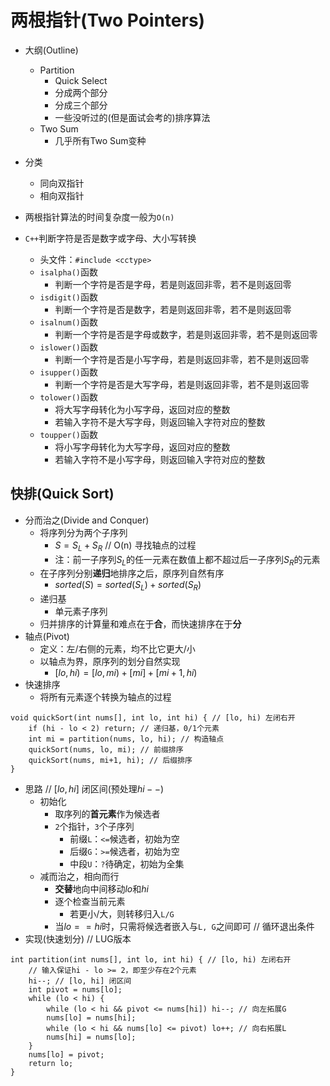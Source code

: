 # 两根指针(Two Pointers)

* 大纲(Outline)
  * Partition
    * Quick Select
    * 分成两个部分
    * 分成三个部分
    * 一些没听过的(但是面试会考的)排序算法
  * Two Sum
    * 几乎所有Two Sum变种
* 分类
  * 同向双指针
  * 相向双指针
* 两根指针算法的时间复杂度一般为`O(n)`

* `C++`判断字符是否是数字或字母、大小写转换
  * 头文件：`#include <cctype>`
  * `isalpha()`函数
    * 判断一个字符是否是字母，若是则返回非零，若不是则返回零
  * `isdigit()`函数
    * 判断一个字符是否是数字，若是则返回非零，若不是则返回零
  * `isalnum()`函数
    * 判断一个字符是否是字母或数字，若是则返回非零，若不是则返回零
  * `islower()`函数
    * 判断一个字符是否是小写字母，若是则返回非零，若不是则返回零
  * `isupper()`函数
    * 判断一个字符是否是大写字母，若是则返回非零，若不是则返回零
  * `tolower()`函数
    * 将大写字母转化为小写字母，返回对应的整数
    * 若输入字符不是大写字母，则返回输入字符对应的整数
  * `toupper()`函数
    * 将小写字母转化为大写字母，返回对应的整数
    * 若输入字符不是小写字母，则返回输入字符对应的整数
## 快排(Quick Sort)
* 分而治之(Divide and Conquer)
  * 将序列分为两个子序列
    * $S = S_L + S_R$ // O(n) 寻找轴点的过程
    * 注：前一子序列$S_L$的任一元素在数值上都不超过后一子序列$S_R$的元素
  * 在子序列分别**递归**地排序之后，原序列自然有序
    * $sorted(S) = sorted(S_L) + sorted(S_R)$
  * 递归基
    * 单元素子序列
  * 归并排序的计算量和难点在于**合**，而快速排序在于**分**
* 轴点(Pivot)
  * 定义：左/右侧的元素，均不比它更大/小
  * 以轴点为界，原序列的划分自然实现
    * $[lo, hi) = [lo, mi) + [mi] + [mi+1, hi)$
* 快速排序
  * 将所有元素逐个转换为轴点的过程
```
void quickSort(int nums[], int lo, int hi) { // [lo, hi) 左闭右开
    if (hi - lo < 2) return; // 递归基，0/1个元素
    int mi = partition(nums, lo, hi); // 构造轴点
    quickSort(nums, lo, mi); // 前缀排序
    quickSort(nums, mi+1, hi); // 后缀排序
}
```
* 思路 // $[lo, hi]$ 闭区间(预处理$hi--$)
  * 初始化
    * 取序列的**首元素**作为候选者
    * `2`个指针，`3`个子序列
      * 前缀`L`：`<=`候选者，初始为空
      * 后缀`G`：`>=`候选者，初始为空
      * 中段`U`：`?`待确定，初始为全集
  * 减而治之，相向而行
    * **交替**地向中间移动$lo$和$hi$
    * 逐个检查当前元素
      * 若更小/大，则转移归入`L/G`
    * 当$lo==hi$时，只需将候选者嵌入与`L, G`之间即可 // 循环退出条件
* 实现(快速划分) // LUG版本
```
int partition(int nums[], int lo, int hi) { // [lo, hi) 左闭右开
    // 输入保证hi - lo >= 2，即至少存在2个元素
    hi--; // [lo, hi] 闭区间
    int pivot = nums[lo];
    while (lo < hi) {
        while (lo < hi && pivot <= nums[hi]) hi--; // 向左拓展G
        nums[lo] = nums[hi];
        while (lo < hi && nums[lo] <= pivot) lo++; // 向右拓展L
        nums[hi] = nums[lo];
    }
    nums[lo] = pivot;
    return lo;
}
```
